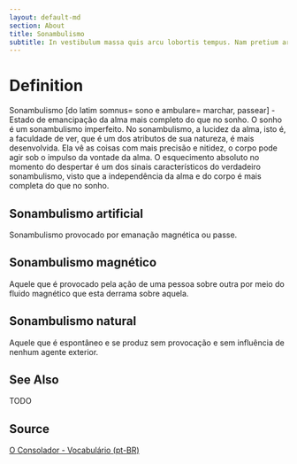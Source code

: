 ```yaml
---
layout: default-md
section: About
title: Sonambulismo
subtitle: In vestibulum massa quis arcu lobortis tempus. Nam pretium arcu in odio vulputate luctus.
---
```


# Definition
Sonambulismo [do latim somnus= sono e ambulare= marchar, passear] - Estado de emancipação da alma mais completo do que no sonho. O sonho é um sonambulismo imperfeito. No sonambulismo, a lucidez da alma, isto é, a faculdade de ver, que é um dos atributos de sua natureza, é mais desenvolvida. Ela vê as coisas com mais precisão e nitidez, o corpo pode agir sob o impulso da vontade da alma. O esquecimento absoluto no momento do despertar é um dos sinais característicos do verdadeiro sonambulismo, visto que a independência da alma e do corpo é mais completa do que no sonho.

## Sonambulismo artificial
Sonambulismo provocado por emanação magnética ou passe.

## Sonambulismo magnético
Aquele que é provocado pela ação de uma pessoa sobre outra por meio do fluido magnético que esta derrama sobre aquela.

## Sonambulismo natural
Aquele que é espontâneo e se produz sem provocação e sem influência de nenhum agente exterior.

## See Also
TODO

## Source
[O Consolador - Vocabulário (pt-BR)](http://www.oconsolador.com.br/linkfixo/vocabulario/principal.html)
